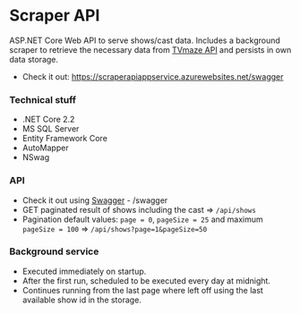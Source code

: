# Scraper API
ASP.NET Core Web API to serve shows/cast data. Includes a background scraper to retrieve the necessary data from [TVmaze API](http://www.tvmaze.com/api) and persists in own data storage.

* Check it out: https://scraperapiappservice.azurewebsites.net/swagger

### Technical stuff
* .NET Core 2.2
* MS SQL Server
* Entity Framework Core
* AutoMapper
* NSwag

### API
* Check it out using [Swagger](https://scraperapiappservice.azurewebsites.net/swagger) - /swagger
* GET paginated result of shows including the cast => `/api/shows`
* Pagination default values: `page = 0`, `pageSize = 25` and maximum `pageSize = 100` => `/api/shows?page=1&pageSize=50`

### Background service
* Executed immediately on startup.
* After the first run, scheduled to be executed every day at midnight.
* Continues running from the last page where left off using the last available show id in the storage.
